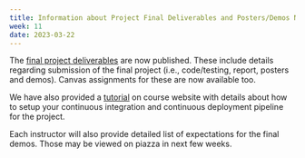 ```yaml
---
title: Information about Project Final Deliverables and Posters/Demos Now Available
week: 11
date: 2023-03-22
---
```

The [final project deliverables](https://neu-se.github.io/CS4530-Spring-2023/assignments/project-deliverable) are now published. These include details regarding submission of the final project (i.e., code/testing, report, posters and demos). Canvas assignments for these are now available too.

We have also provided a [tutorial](https://neu-se.github.io/CS4530-Spring-2023/tutorials/) on course website with details about how to setup your continuous integration and continuous deployment pipeline for the project.

Each instructor will also provide detailed list of expectations for the final demos. Those may be viewed on piazza in next few weeks.